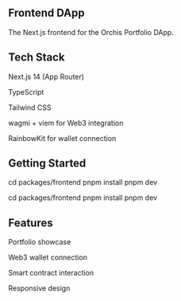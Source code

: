 ## Frontend DApp

The Next.js frontend for the Orchis Portfolio DApp.

## Tech Stack

Next.js 14 (App Router)

TypeScript

Tailwind CSS

wagmi + viem for Web3 integration

RainbowKit for wallet connection

## Getting Started

cd packages/frontend
pnpm install
pnpm dev

cd packages/frontend
pnpm install
pnpm dev

## Features

Portfolio showcase

Web3 wallet connection

Smart contract interaction

Responsive design
